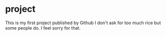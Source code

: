 # project
This is my first project published by Github
I don't ask for too much rice but some people do. I feel sorry for that.
